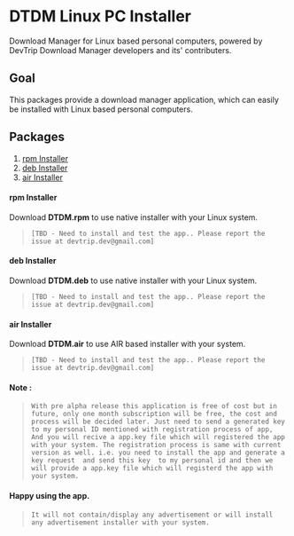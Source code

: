 # DTDM Linux PC Installer
Download Manager for Linux based personal computers, powered by DevTrip Download Manager developers and its' contributers.

## Goal

This packages provide a download manager application, which can easily be installed with Linux based personal computers.

## Packages 

1. [rpm Installer](#rpm-installer)
2. [deb Installer](#deb-installer)
3. [air Installer](#air-installer)

#### rpm Installer

Download **DTDM.rpm** to use native installer with your Linux system.

>`[TBD - Need to install and test the app.. Please report the issue at devtrip.dev@gmail.com]`

#### deb Installer

Download **DTDM.deb** to use native installer with your Linux system.

>`[TBD - Need to install and test the app.. Please report the issue at devtrip.dev@gmail.com]`

#### air Installer

Download **DTDM.air** to use AIR based installer with your system.

>`[TBD - Need to install and test the app.. Please report the issue at devtrip.dev@gmail.com]`

#### Note :

>`With pre alpha release this application is free of cost but in future, only one month subscription will be free, the cost and process will be decided later. Just need to send a generated key to my personal ID mentioned with registration process of app, And you will recive a app.key file which will registered the app with your system. The registration process is same with current version as well. i.e. you need to install the app and generate a key request  and send this key  to my personal id and then we will provide a app.key file which will registerd the app with your system.`

#### Happy using the app.

>`It will not contain/display any advertisement or will install any advertisement installer with your system.`
